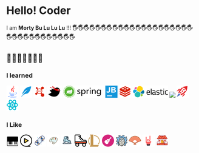 # Hello! Coder

 I am **Morty Bu Lu Lu Lu** !!!   **🖐🖐🖐🖐🖐🖐🖐🖐🖐🖐🖐🖐🖐🖐🖐🖐🖐🖐🖐🖐🖐🖐🖐🖐🖐🖐🖐🖐🖐🖐🖐🖐🖐**

🌈🌈🦄️🦄️🦄🌈🌈
---
### I learned
[![](https://raw.githubusercontent.com/MortyCode/image/master/java.png)]() 
[![](https://raw.githubusercontent.com/MortyCode/image/master/maven.png)]()
[![](https://raw.githubusercontent.com/MortyCode/image/master/mq.png)]()
[![](https://raw.githubusercontent.com/MortyCode/image/master/mybatis.png)]()
[![](https://raw.githubusercontent.com/MortyCode/image/master/spring.png)]()
[![](https://raw.githubusercontent.com/MortyCode/image/master/JetBrains.png)]() 
[![](https://raw.githubusercontent.com/MortyCode/image/master/Redis.png)]()
[![](https://raw.githubusercontent.com/MortyCode/image/master/elastic.png)]()
[![](https://raw.githubusercontent.com/MortyCode/image/master/mysql.png)]()
[![](https://raw.githubusercontent.com/MortyCode/image/master//RocketMQ.png)]()
[![](https://raw.githubusercontent.com/MortyCode/image/master/react.png)]()


### I Like
[![](https://raw.githubusercontent.com/MortyCode/image/master/like/dzq.png)]()
[![](https://raw.githubusercontent.com/MortyCode/image/master/like/dy.png)]()
[![](https://raw.githubusercontent.com/MortyCode/image/master/like/hb.png)]()
[![](https://raw.githubusercontent.com/MortyCode/image/master/like/hh.png)]()
[![](https://raw.githubusercontent.com/MortyCode/image/master/like/hhuab.png)]()
[![](https://raw.githubusercontent.com/MortyCode/image/master/like/lh.png)]()
[![](https://raw.githubusercontent.com/MortyCode/image/master/like/lol.png)]()
[![](https://raw.githubusercontent.com/MortyCode/image/master/like/my.png)]()
[![](https://raw.githubusercontent.com/MortyCode/image/master/like/rick.png)]()
[![](https://raw.githubusercontent.com/MortyCode/image/master/like/xs.png)]()
[![](https://raw.githubusercontent.com/MortyCode/image/master/like/yg.png)]()
[![](https://raw.githubusercontent.com/MortyCode/image/master/like/zzf.png)]()




